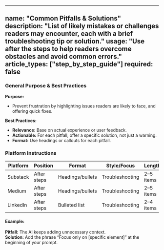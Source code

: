 <!-- common_pitfalls_solutions.md -->
---
name: "Common Pitfalls & Solutions"
description: "List of likely mistakes or challenges readers may encounter, each with a brief troubleshooting tip or solution."
usage: "Use after the steps to help readers overcome obstacles and avoid common errors."
article_types: ["step_by_step_guide"]
required: false
---

### General Purpose & Best Practices

**Purpose:**
* Prevent frustration by highlighting issues readers are likely to face, and offering quick fixes.

**Best Practices:**
* **Relevance:** Base on actual experience or user feedback.
* **Actionable:** For each pitfall, offer a specific solution, not just a warning.
* **Format:** Use headings or callouts for each pitfall.

### Platform Instructions

| Platform | Position      | Format        | Style/Focus     | Length      |
| -------- | -------------| ------------- | --------------  | ----------- |
| Substack | After steps  | Headings/bullets | Troubleshooting| 2–5 items  |
| Medium   | After steps  | Headings/bullets | Troubleshooting| 2–5 items  |
| LinkedIn | After steps  | Bulleted list | Troubleshooting | 2–4 items  |

#### Example:
**Pitfall:** The AI keeps adding unnecessary context.  
**Solution:** Add the phrase “Focus only on [specific element]” at the beginning of your prompt.
